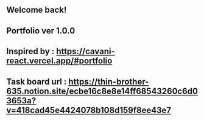 ## Welcome back!
## Portfolio ver 1.0.0
## Inspired by : https://cavani-react.vercel.app/#portfolio
## Task board url : https://thin-brother-635.notion.site/ecbe16c8e8e14ff68543260c6d03653a?v=418cad45e4424078b108d159f8ee43e7
